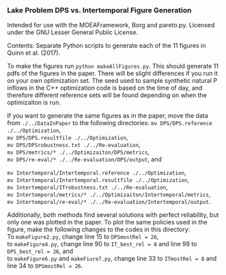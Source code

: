 ### Lake Problem DPS vs. Intertemporal Figure Generation

Intended for use with the MOEAFramework, Borg and pareto.py. Licensed under the GNU Lesser General Public License.

Contents:
Separate Python scripts to generate each of the 11 figures in Quinn et al. (2017).

To make the figures run `python makeAllFigures.py`. This should generate 11 pdfs of the figures in the paper. 
There will be slight differences if you run it on your own optimization set. The seed used to sample synthetic natural P inflows in the C++ optimization code is based on the time of day, and therefore different reference sets will be found depending on when the optimizaiton is run.

If you want to generate the same figures as in the paper, move the data from `./../DataInPaper` to the following directories:
`mv DPS/DPS.reference ./../Optimization`,   
`mv DPS/DPS.resultfile ./../Optimization`,   
`mv DPS/DPSrobustness.txt ./../Re-evaluation`,   
`mv DPS/metrics/* ./../Optimizaiton/DPS/metrics`,   
`mv DPS/re-eval/* ./../Re-evaluation/DPS/output`, and   
   
`mv Intertemporal/Intertemporal.reference ./../Optimization`,   
`mv Intertemporal/Intertemporal.resultfile ./../Optimization`,   
`mv Intertemporal/ITrobustness.txt ./../Re-evaluation`,   
`mv Intertemporal/metrics/* ./../Optimizaiton/Intertemporal/metrics`,   
`mv Intertemporal/re-eval/* ./../Re-evaluation/Intertemporal/output`.   

Additionally, both methods find several solutions with perfect reliability, but only one was plotted in the paper. To plot the same policies used in the figure, make the following changes to the codes in this directory:   
To `makeFigure2.py`, change line 15 to `DPSmostRel = 26`,   
to `makeFigure4.py`, change line 90 to `IT_best_rel = 8` and line 98 to `DPS_best_rel = 26`, and   
to `makeFigure6.py` and `makeFiure7.py`, change line 33 to `ITmostRel = 8` and line 34 to `DPSmostRel = 26`.   
